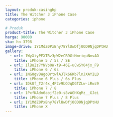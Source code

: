 ```yaml
---
layout: produk-casinghp
title: The Witcher 3 iPhone Case
categories: iphone

# Produk
product-title: The Witcher 3 iPhone Case
harga: 90000
sku: hn-3798
image-drive: 1Y1MdZ0PxBny78YlUwDfj0OD9NjqDPtHU
gallery:
  - url: 1WyXiyPEXTRz3pW2eCB9GtHmriquNmvAO
    title: iPhone 5 / 5s / SE
  - url: 1lBuIz7YNVpOW-t9-46E-uCwSY04jx_F9
    title: iPhone 6 / 6s
  - url: 1NG0gvDWgoOrtwlAJlk66Kb7lnJXAYILD
    title: iPhone 6 Plus / 6s Plus
  - url: 1DkUf_T2r4x_4P2v9bOJqDGTZLw-iRwz9
    title: iPhone 7 / 8
  - url: 1PxfKAdn6aojf2e0-s8vAGHXqMz__GJei
    title: iPhone 7 Plus / 8 Plus
  - url: 1Y1MdZ0PxBny78YlUwDfj0OD9NjqDPtHU
    title: iPhone X
---
```

